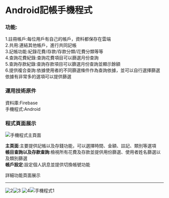 # Android記帳手機程式

### 功能:
1.註冊帳戶:每位用戶有自己的帳戶，資料都保存在雲端  
2.共用:連結其他帳戶，進行共同記帳  
3.記帳功能:紀錄花費/存款/存款分類/花費分類等等  
4.查詢花費紀錄:查詢花費項目可以篩選月份查詢  
5.查詢存款紀錄:查詢存款項目可以篩選月份查詢並顯示餘額  
6.提供複合查詢:依據使用者的不同篩選條件作為查詢依據，並可以自行選擇篩選依據有非常多的選項可以提供篩選

### 運用技術原件
資料庫:Firebase  
手機程式:Android

### 程式頁面展示
![手機程式主頁面](https://github.com/chunyuchen0309/Android-APP/assets/134032677/9a47d1c9-3f57-4185-8804-561484c7cc26)

**主頁面**:主要提供記帳以及存錢功能，可以選擇時間、金額、註記、類別等選項  
**帳目查詢以及存款查詢**:檢視所有花費及存款並提供用份篩選、使用者姓名篩選以及類別篩選  
**帳戶設定**:設定個人訊息並提供切換帳號功能  

詳細功能頁面展示
***
![2](https://github.com/chunyuchen0309/Android-APP/assets/134032677/10643baf-d08d-4613-aa99-d448f1d41680)![3](https://github.com/chunyuchen0309/Android-APP/assets/134032677/d3fadc0d-56c2-4d45-83ad-7ab318f9cefd)
![4](https://github.com/chunyuchen0309/Android-APP/assets/134032677/32dac4a3-34df-47f6-8f7c-6f133605166d)![手機程式1](https://github.com/chunyuchen0309/Android-APP/assets/134032677/6f23e93d-b194-4a51-a83c-b234e8442ef4)


